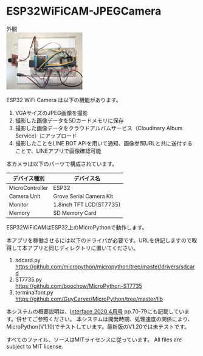 # ESP32WiFiCAM-JPEGCamera

外観<br><img src="fig/fig1.jpg" width=200>

ESP32 WiFi Camera は以下の機能があります。

1. VGAサイズのJPEG画像を撮影
1. 撮影した画像データをSDカードメモリに保存
1. 撮影した画像データをクラウドアルバムサービス（Cloudinary Album Service）にアップロード
1. 撮影したことをLINE BOT APIを用いて通知、画像参照URLと共に送付することで、LINEアプリで画像確認可能

本カメラは以下のパーツで構成されています。

|デバイス種別|デバイス名|
----|----
|MicroController|ESP32|
|Camera Unit|Grove Serial Camera Kit|
|Monitor|1.8inch TFT LCD(ST7735)|
|Memory|SD Memory Card|

ESP32WiFiCAMはESP32上のMicroPythonで動作します。

本アプリを稼働させるには以下のドライバが必要です。URLを併記しますので取得して本アプリと同じディレクトリに置いてください。

1. sdcard.py<br>https://github.com/micropython/micropython/tree/master/drivers/sdcard
1. ST7735.py<br>https://github.com/boochow/MicroPython-ST7735
1. terminalfont.py<br>https://github.com/GuyCarver/MicroPython/tree/master/lib

本システムの概要説明は、[Interface 2020 4月号](https://interface.cqpub.co.jp/magazine/202004/) pp.70-79にも記載しています。併せてご参照ください。 本システムは開発時期、処理速度の関係により、MicroPython(V1.10)でテストしています。最新版のV1.20では未テストです。

すべてのファイル、ソースはMITライセンスに従っています。 All files are subject to MIT license.
